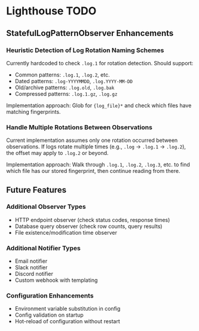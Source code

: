 # Lighthouse TODO

## StatefulLogPatternObserver Enhancements

### Heuristic Detection of Log Rotation Naming Schemes
Currently hardcoded to check `.log.1` for rotation detection. Should support:
- Common patterns: `.log.1`, `.log.2`, etc.
- Dated patterns: `.log-YYYYMMDD`, `.log.YYYY-MM-DD`
- Old/archive patterns: `.log.old`, `.log.bak`
- Compressed patterns: `.log.1.gz`, `.log.gz`

Implementation approach: Glob for `{log_file}*` and check which files have matching fingerprints.

### Handle Multiple Rotations Between Observations
Current implementation assumes only one rotation occurred between observations. If logs rotate multiple times (e.g., `.log` → `.log.1` → `.log.2`), the offset may apply to `.log.2` or beyond.

Implementation approach: Walk through `.log.1`, `.log.2`, `.log.3`, etc. to find which file has our stored fingerprint, then continue reading from there.

## Future Features

### Additional Observer Types
- HTTP endpoint observer (check status codes, response times)
- Database query observer (check row counts, query results)
- File existence/modification time observer

### Additional Notifier Types
- Email notifier
- Slack notifier
- Discord notifier
- Custom webhook with templating

### Configuration Enhancements
- Environment variable substitution in config
- Config validation on startup
- Hot-reload of configuration without restart
